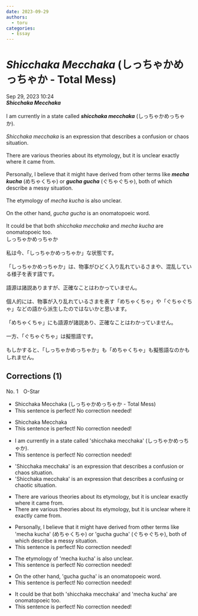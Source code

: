 ```yaml
---
date: 2023-09-29
authors:
  - toru
categories:
  - Essay
---
```


<h1 id="subject_show"><strong><em>Shicchaka Mecchaka</strong></em> (しっちゃかめっちゃか - Total Mess)</h1>
<div class="date">Sep 29, 2023 10:24</div>
<div id="post"><div id="body_show_ori">
<strong><em>Shicchaka Mecchaka</strong></em><br/><br/>I am currently in a state called <strong><em>shicchaka mecchaka</em></strong> (しっちゃかめっちゃか).<br/><br/><em>Shicchaka mecchaka</em> is an expression that describes a confusion or chaos situation.<br/><br/>There are various theories about its etymology, but it is unclear exactly where it came from.<br/><br/>Personally, I believe that it might have derived from other terms like <strong><em>mecha kucha</em></strong> (めちゃくちゃ) or <strong><em>gucha gucha</em></strong> (ぐちゃぐちゃ), both of which describe a messy situation.<br/><br/>The etymology of <em>mecha kucha</em> is also unclear.<br/><br/>On the other hand, <em>gucha gucha</em> is an onomatopoeic word.<br/><br/>It could be that both <em>shicchaka mecchaka</em> and <em>mecha kucha</em> are onomatopoeic too.
</div></div>

<!-- more -->

<div id="post_ja"><div id="body_show_mo">
しっちゃかめっちゃか<br/><br/>私は今、「しっちゃかめっちゃか」な状態です。<br/><br/>「しっちゃかめっちゃか」は、物事がひどく入り乱れているさまや、混乱している様子を表す語です。<br/><br/>語源は諸説ありますが、正確なことはわかっていません。<br/><br/>個人的には、物事が入り乱れているさまを表す「めちゃくちゃ」や「ぐちゃぐちゃ」などの語から派生したのではないかと思います。<br/><br/>「めちゃくちゃ」にも語源が諸説あり、正確なことはわかっていません。<br/><br/>一方、「ぐちゃぐちゃ」は擬態語です。<br/><br/>もしかすると、「しっちゃかめっちゃか」も「めちゃくちゃ」も擬態語なのかもしれません。
</div></div>

## Corrections (1)
<div id="block"><div class="first_name"> No. 1　<span class="just_name">O-Star</span></div><div id="block2">
<ul class="correction_field">
<li class="incorrect">Shicchaka Mecchaka (しっちゃかめっちゃか - Total Mess)</li>
<li class="corrected perfect">This sentence is perfect! No correction needed!</li>
</ul>
<ul class="correction_field">
<li class="incorrect">Shicchaka Mecchaka</li>
<li class="corrected perfect">This sentence is perfect! No correction needed!</li>
</ul>
<ul class="correction_field">
<li class="incorrect">I am currently in a state called 'shicchaka mecchaka' (しっちゃかめっちゃか).</li>
<li class="corrected perfect">This sentence is perfect! No correction needed!</li>
</ul>
<ul class="correction_field">
<li class="incorrect">'Shicchaka mecchaka' is an expression that describes a confusion or chaos situation.</li>
<li class="corrected correct">
'Shicchaka mecchaka' is an expression that describes a <span class="f_bold">confusing or chaotic</span> situation.
</li>
</ul>
<ul class="correction_field">
<li class="incorrect">There are various theories about its etymology, but it is unclear exactly where it came from.</li>
<li class="corrected correct">
There are various theories about its etymology, but it is unclear <span class="f_bold">where it exactly </span>came from.
</li>
</ul>
<ul class="correction_field">
<li class="incorrect">Personally, I believe that it might have derived from other terms like 'mecha kucha' (めちゃくちゃ) or 'gucha gucha' (ぐちゃぐちゃ), both of which describe a messy situation.</li>
<li class="corrected perfect">This sentence is perfect! No correction needed!</li>
</ul>
<ul class="correction_field">
<li class="incorrect">The etymology of 'mecha kucha' is also unclear.</li>
<li class="corrected perfect">This sentence is perfect! No correction needed!</li>
</ul>
<ul class="correction_field">
<li class="incorrect">On the other hand, 'gucha gucha' is an onomatopoeic word.</li>
<li class="corrected perfect">This sentence is perfect! No correction needed!</li>
</ul>
<ul class="correction_field">
<li class="incorrect">It could be that both 'shicchaka mecchaka' and 'mecha kucha' are onomatopoeic too.</li>
<li class="corrected perfect">This sentence is perfect! No correction needed!</li>
</ul>
</div></div>
